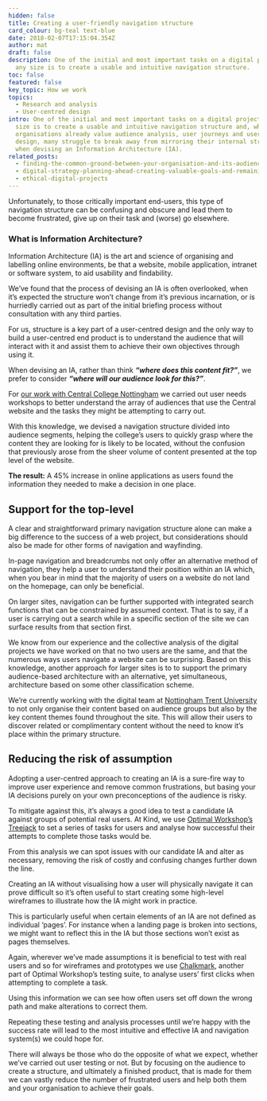 ```yaml
---
hidden: false
title: Creating a user-friendly navigation structure
card_colour: bg-teal text-blue
date: 2018-02-07T17:15:04.354Z
author: mat
draft: false
description: One of the initial and most important tasks on a digital project of
  any size is to create a usable and intuitive navigation structure.
toc: false
featured: false
key_topic: How we work
topics:
  - Research and analysis
  - User-centred design
intro: One of the initial and most important tasks on a digital project of any
  size is to create a usable and intuitive navigation structure and, while most
  organisations already value audience analysis, user journeys and user-centred
  design, many struggle to break away from mirroring their internal structures
  when devising an Information Architecture (IA).
related_posts:
  - finding-the-common-ground-between-your-organisation-and-its-audience
  - digital-strategy-planning-ahead-creating-valuable-goals-and-remaining-flexible
  - ethical-digital-projects
---
```

Unfortunately, to those critically important end-users, this type of navigation structure can be confusing and obscure and lead them to become frustrated, give up on their task and (worse) go elsewhere.

### What is Information Architecture?

Information Architecture (IA) is the art and science of organising and labelling online environments, be that a website, mobile application, intranet or software system, to aid usability and findability.

We’ve found that the process of devising an IA is often overlooked, when it’s expected the structure won’t change from it’s previous incarnation, or is hurriedly carried out as part of the initial briefing process without consultation with any third parties.

For us, structure is a key part of a user-centred design and the only way to build a user-centred end product is to understand the audience that will interact with it and assist them to achieve their own objectives through using it.

When devising an IA, rather than think ***​“where does this content fit?”***, we prefer to consider ***​“where will our audience look for this?”***.

For [our work with Central College Nottingham](https://madebykind.com/case-studies/central-college-nottingham/) we carried out user needs workshops to better understand the array of audiences that use the Central website and the tasks they might be attempting to carry out.

With this knowledge, we devised a navigation structure divided into audience segments, helping the college’s users to quickly grasp where the content they are looking for is likely to be located, without the confusion that previously arose from the sheer volume of content presented at the top level of the website.

**The result:** A 45% increase in online applications as users found the information they needed to make a decision in one place.

## Support for the top-level

A clear and straightforward primary navigation structure alone can make a big difference to the success of a web project, but considerations should also be made for other forms of navigation and wayfinding.

In-page navigation and breadcrumbs not only offer an alternative method of navigation, they help a user to understand their position within an IA which, when you bear in mind that the majority of users on a website do not land on the homepage, can only be beneficial.

On larger sites, navigation can be further supported with integrated search functions that can be constrained by assumed context. That is to say, if a user is carrying out a search while in a specific section of the site we can surface results from that section first.

We know from our experience and the collective analysis of the digital projects we have worked on that no two users are the same, and that the numerous ways users navigate a website can be surprising. Based on this knowledge, another approach for larger sites is to to support the primary audience-based architecture with an alternative, yet simultaneous, architecture based on some other classification scheme.

We’re currently working with the digital team at [Nottingham Trent University](http://ntu.ac.uk/) to not only organise their content based on audience groups but also by the key content themes found throughout the site. This will allow their users to discover related or complimentary content without the need to know it’s place within the primary structure.

## Reducing the risk of assumption

Adopting a user-centred approach to creating an IA is a sure-fire way to improve user experience and remove common frustrations, but basing your IA decisions purely on your own preconceptions of the audience is risky.

To mitigate against this, it’s always a good idea to test a candidate IA against groups of potential real users. At Kind, we use [Optimal Workshop’s Treejack](https://www.optimalworkshop.com/treejack) to set a series of tasks for users and analyse how successful their attempts to complete those tasks would be.

From this analysis we can spot issues with our candidate IA and alter as necessary, removing the risk of costly and confusing changes further down the line.

Creating an IA without visualising how a user will physically navigate it can prove difficult so it’s often useful to start creating some high-level wireframes to illustrate how the IA might work in practice.

This is particularly useful when certain elements of an IA are not defined as individual ​‘pages’. For instance when a landing page is broken into sections, we might want to reflect this in the IA but those sections won’t exist as pages themselves.

Again, wherever we’ve made assumptions it is beneficial to test with real users and so for wireframes and prototypes we use [Chalkmark](https://www.optimalworkshop.com/chalkmark), another part of Optimal Workshop’s testing suite, to analyse users’ first clicks when attempting to complete a task.

Using this information we can see how often users set off down the wrong path and make alterations to correct them.

Repeating these testing and analysis processes until we’re happy with the success rate will lead to the most intuitive and effective IA and navigation system(s) we could hope for.

There will always be those who do the opposite of what we expect, whether we’ve carried out user testing or not. But by focusing on the audience to create a structure, and ultimately a finished product, that is made for them we can vastly reduce the number of frustrated users and help both them and your organisation to achieve their goals.